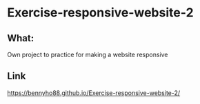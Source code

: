 # Exercise-responsive-website-2

## What:
Own project to practice for making a website responsive

## Link

https://bennyho88.github.io/Exercise-responsive-website-2/
